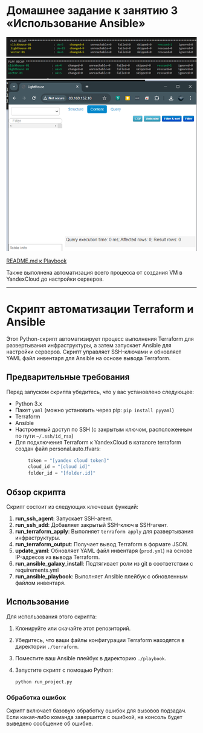 # Домашнее задание к занятию 3 «Использование Ansible»

![img](https://github.com/SeNike/Study_24/blob/main/ansible-02/ans3.1.png)
![img](https://github.com/SeNike/Study_24/blob/main/ansible-02/ans3.2.png)
![img](https://github.com/SeNike/Study_24/blob/main/ansible-02/ans3.3.png)

[README.md к Playbook](https://github.com/SeNike/ansible_03/blob/main/playbook/README.md)

Также выполнена автоматизация всего процесса от создания VM в YandexCloud до настройки серверов. 

_______________________________________________________________________________________________________________________________________________________________________________
# Скрипт автоматизации Terraform и Ansible

Этот Python-скрипт автоматизирует процесс выполнения Terraform для развертывания инфраструктуры, а затем запускает Ansible для настройки серверов. Скрипт управляет SSH-ключами и обновляет YAML файл инвентаря для Ansible на основе вывода Terraform.

## Предварительные требования

Перед запуском скрипта убедитесь, что у вас установлено следующее:

- Python 3.x
- Пакет `yaml` (можно установить через pip: `pip install pyyaml`)
- Terraform
- Ansible
- Настроенный доступ по SSH (с закрытым ключом, расположенным по пути `~/.ssh/id_rsa`)
- Для подключения Terraform к YandexCloud в каталоге terraform создан файл personal.auto.tfvars:
```personal.auto.tfvars
        token = "[yandex cloud token]"
        cloud_id = "[cloud id]"
        folder_id = "[folder.id]"
```
## Обзор скрипта

Скрипт состоит из следующих ключевых функций:

1. **run_ssh_agent**: Запускает SSH-агент.
2. **run_ssh_add**: Добавляет закрытый SSH-ключ в SSH-агент.
3. **run_terraform_apply**: Выполняет `terraform apply` для развертывания инфраструктуры.
4. **run_terraform_output**: Получает вывод Terraform в формате JSON.
5. **update_yaml**: Обновляет YAML файл инвентаря (`prod.yml`) на основе IP-адресов из вывода Terraform.
6. **run_ansible_galaxy_install**: Подтягивает роли из git в соответствии с requirements.yml 
6. **run_ansible_playbook**: Выполняет Ansible плейбук с обновленным файлом инвентаря.

## Использование

Для использования этого скрипта:

1. Клонируйте или скачайте этот репозиторий.
2. Убедитесь, что ваши файлы конфигурации Terraform находятся в директории `./terraform`.
3. Поместите ваш Ansible плейбук в директорию `./playbook`.
4. Запустите скрипт с помощью Python:

   ```bash
   python run_project.py
   ```
### Обработка ошибок

Скрипт включает базовую обработку ошибок для вызовов подзадач. Если какая-либо команда завершится с ошибкой, на консоль будет выведено сообщение об ошибке.